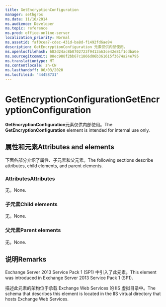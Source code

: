 ```yaml
---
title: GetEncryptionConfiguration
manager: sethgros
ms.date: 11/16/2014
ms.audience: Developer
ms.topic: reference
ms.prod: office-online-server
localization_priority: Normal
ms.assetid: faf0cea7-cdec-431d-ba8d-f1492fd6ae94
description: GetEncryptionConfiguration 元素仅供内部使用。
ms.openlocfilehash: 682d24ac8b0702723f9413a63ce42e81f1cdba6e
ms.sourcegitcommit: 88ec988f2bb67c1866d06b361615f3674a24e795
ms.translationtype: MT
ms.contentlocale: zh-CN
ms.lasthandoff: 06/03/2020
ms.locfileid: "44458731"
---
```

# <a name="getencryptionconfiguration"></a><span data-ttu-id="6e8ef-103">GetEncryptionConfiguration</span><span class="sxs-lookup"><span data-stu-id="6e8ef-103">GetEncryptionConfiguration</span></span>

<span data-ttu-id="6e8ef-104">**GetEncryptionConfiguration**元素仅供内部使用。</span><span class="sxs-lookup"><span data-stu-id="6e8ef-104">The **GetEncryptionConfiguration** element is intended for internal use only.</span></span> 

## <a name="attributes-and-elements"></a><span data-ttu-id="6e8ef-105">属性和元素</span><span class="sxs-lookup"><span data-stu-id="6e8ef-105">Attributes and elements</span></span>

<span data-ttu-id="6e8ef-106">下面各部分介绍了属性、子元素和父元素。</span><span class="sxs-lookup"><span data-stu-id="6e8ef-106">The following sections describe attributes, child elements, and parent elements.</span></span>
  
### <a name="attributes"></a><span data-ttu-id="6e8ef-107">Attributes</span><span class="sxs-lookup"><span data-stu-id="6e8ef-107">Attributes</span></span>

<span data-ttu-id="6e8ef-108">无。</span><span class="sxs-lookup"><span data-stu-id="6e8ef-108">None.</span></span>
  
### <a name="child-elements"></a><span data-ttu-id="6e8ef-109">子元素</span><span class="sxs-lookup"><span data-stu-id="6e8ef-109">Child elements</span></span>

<span data-ttu-id="6e8ef-110">无。</span><span class="sxs-lookup"><span data-stu-id="6e8ef-110">None.</span></span>
  
### <a name="parent-elements"></a><span data-ttu-id="6e8ef-111">父元素</span><span class="sxs-lookup"><span data-stu-id="6e8ef-111">Parent elements</span></span>

<span data-ttu-id="6e8ef-112">无。</span><span class="sxs-lookup"><span data-stu-id="6e8ef-112">None.</span></span>
  
## <a name="remarks"></a><span data-ttu-id="6e8ef-113">说明</span><span class="sxs-lookup"><span data-stu-id="6e8ef-113">Remarks</span></span>

<span data-ttu-id="6e8ef-114">Exchange Server 2013 Service Pack 1 (SP1) 中引入了此元素。</span><span class="sxs-lookup"><span data-stu-id="6e8ef-114">This element was introduced in Exchange Server 2013 Service Pack 1 (SP1).</span></span>
  
<span data-ttu-id="6e8ef-115">描述此元素的架构位于承载 Exchange Web Services 的 IIS 虚拟目录中。</span><span class="sxs-lookup"><span data-stu-id="6e8ef-115">The schema that describes this element is located in the IIS virtual directory that hosts Exchange Web Services.</span></span>
  

